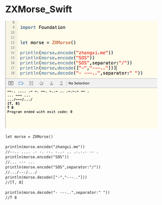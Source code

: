 ZXMorse_Swift
=============
![screen](https://raw.githubusercontent.com/zhangxigithub/ZXMorse_Swift/master/sceenshot.png)

```
let morse = ZXMorse()

println(morse.encode("zhangxi.me"))
//--.. .... .- -. --. -..- .. .-.-.- -- . 
println(morse.encode("SOS"))
//... --- ... 
println(morse.encode("SOS",separator:"/"))
//.../---/.../
println(morse.decode(["-","---.."]))
//[T, 8]

println(morse.decode("- ---..",separator:" "))
//T 8 
```
